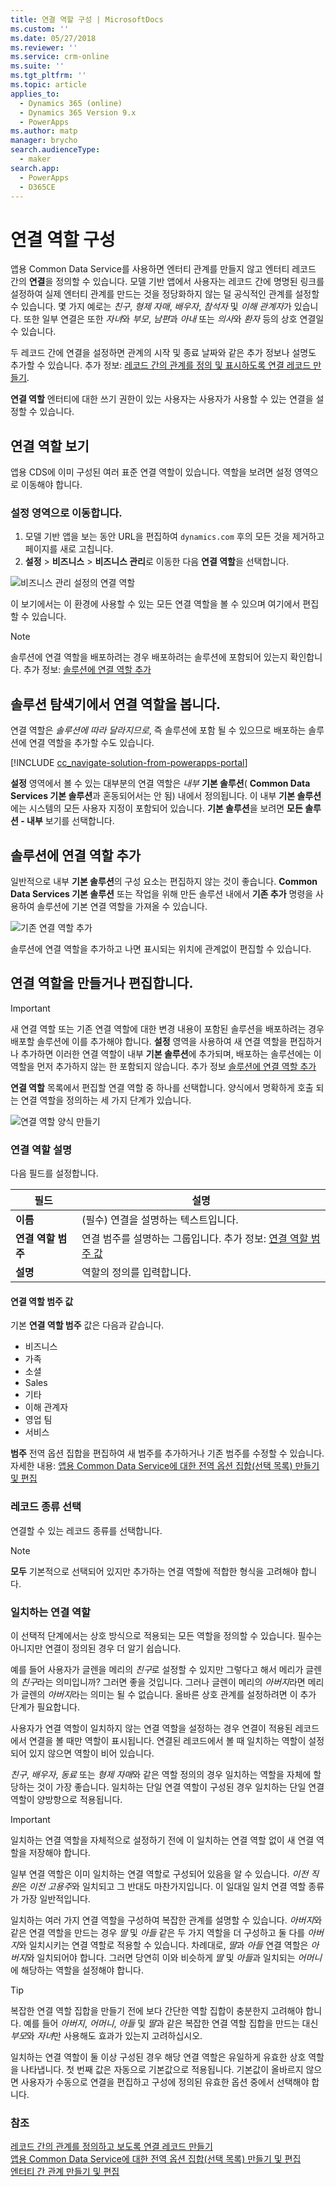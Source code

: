 ```yaml
---
title: 연결 역할 구성 | MicrosoftDocs
ms.custom: ''
ms.date: 05/27/2018
ms.reviewer: ''
ms.service: crm-online
ms.suite: ''
ms.tgt_pltfrm: ''
ms.topic: article
applies_to:
  - Dynamics 365 (online)
  - Dynamics 365 Version 9.x
  - PowerApps
ms.author: matp
manager: brycho
search.audienceType:
  - maker
search.app:
  - PowerApps
  - D365CE
---
```

# <a name="configure-connection-roles"></a>연결 역할 구성

앱용 Common Data Service를 사용하면 엔터티 관계를 만들지 않고 엔터티 레코드 간의 **연결**을 정의할 수 있습니다. 모델 기반 앱에서 사용자는 레코드 간에 명명된 링크를 설정하여 실제 엔터티 관계를 만드는 것을 정당화하지 않는 덜 공식적인 관계를 설정할 수 있습니다. 몇 가지 예로는 *친구*, *형제 자매*, *배우자*, *참석자* 및 *이해 관계자*가 있습니다. 또한 일부 연결은 또한 *자녀*와 *부모*, *남편*과 *아내* 또는 *의사*와 *환자* 등의 상호 연결일 수 있습니다.

두 레코드 간에 연결을 설정하면 관계의 시작 및 종료 날짜와 같은 추가 정보나 설명도 추가할 수 있습니다. 추가 정보: [레코드 간의 관계를 정의 및 표시하도록 연결 레코드 만들기](/dynamics365/customer-engagement/basics/create-connections-view-relationships-between-records).

**연결 역할** 엔터티에 대한 쓰기 권한이 있는 사용자는 사용자가 사용할 수 있는 연결을 설정할 수 있습니다.

## <a name="view-connection-roles"></a>연결 역할 보기

앱용 CDS에 이미 구성된 여러 표준 연결 역할이 있습니다. 역할을 보려면 설정 영역으로 이동해야 합니다. 

### <a name="navigate-to-the-settings-area"></a>설정 영역으로 이동합니다.

1. 모델 기반 앱을 보는 동안 URL을 편집하여 `dynamics.com` 후의 모든 것을 제거하고 페이지를 새로 고칩니다.
1. **설정** > **비즈니스** > **비즈니스 관리**로 이동한 다음 **연결 역할**을 선택합니다.

![비즈니스 관리 설정의 연결 역할](media/navigate-settings-connection-roles.png)

이 보기에서는 이 환경에 사용할 수 있는 모든 연결 역할을 볼 수 있으며 여기에서 편집할 수 있습니다.

> [!NOTE]
> 솔루션에 연결 역할을 배포하려는 경우 배포하려는 솔루션에 포함되어 있는지 확인합니다. 추가 정보: [솔루션에 연결 역할 추가](#add-connection-roles-to-a-solution)

## <a name="view-connection-roles-in-the-solution-explorer"></a>솔루션 탐색기에서 연결 역할을 봅니다.

연결 역할은 *솔루션에 따라 달라지므로*, 즉 솔루션에 포함 될 수 있으므로 배포하는 솔루션에 연결 역할을 추가할 수도 있습니다.

[!INCLUDE [cc_navigate-solution-from-powerapps-portal](../../includes/cc_navigate-solution-from-powerapps-portal.md)]

**설정** 영역에서 볼 수 있는 대부분의 연결 역할은 *내부* **기본 솔루션**( **Common Data Services 기본 솔루션**과 혼동되어서는 안 됨) 내에서 정의됩니다. 이 내부 **기본 솔루션**에는 시스템의 모든 사용자 지정이 포함되어 있습니다. **기본 솔루션**을 보려면 **모든 솔루션 - 내부** 보기를 선택합니다.

## <a name="add-connection-roles-to-a-solution"></a>솔루션에 연결 역할 추가

일반적으로 내부 **기본 솔루션**의 구성 요소는 편집하지 않는 것이 좋습니다. **Common Data Services 기본 솔루션** 또는 작업을 위해 만든 솔루션 내에서 **기존 추가** 명령을 사용하여 솔루션에 기본 연결 역할을 가져올 수 있습니다.

![기존 연결 역할 추가](media/add-existing-connection-role.png)

솔루션에 연결 역할을 추가하고 나면 표시되는 위치에 관계없이 편집할 수 있습니다.

## <a name="create-or-edit-connection-roles"></a>연결 역할을 만들거나 편집합니다.

> [!IMPORTANT]
> 새 연결 역할 또는 기존 연결 역할에 대한 변경 내용이 포함된 솔루션을 배포하려는 경우 배포할 솔루션에 이를 추가해야 합니다. **설정** 영역을 사용하여 새 연결 역할을 편집하거나 추가하면 이러한 연결 역할이 내부 **기본 솔루션**에 추가되며, 배포하는 솔루션에는 이 역할을 먼저 추가하지 않는 한 포함되지 않습니다. 추가 정보 [솔루션에 연결 역할 추가](#add-connection-roles-to-a-solution)

**연결 역할** 목록에서 편집할 연결 역할 중 하나를 선택합니다.
양식에서 명확하게 호출 되는 연결 역할을 정의하는 세 가지 단계가 있습니다.

![연결 역할 양식 만들기](media/create-connection-role-form.png)

### <a name="describe-the-connection-role"></a>연결 역할 설명

다음 필드를 설정합니다.

|필드|설명|
|--|--|
|**이름**|(필수) 연결을 설명하는 텍스트입니다.|
|**연결 역할 범주**|연결 범주를 설명하는 그룹입니다. 추가 정보: [연결 역할 범주 값](#connection-role-category-values)|
|**설명**|역할의 정의를 입력합니다.|

#### <a name="connection-role-category-values"></a>연결 역할 범주 값

기본 **연결 역할 범주** 값은 다음과 같습니다.
- 비즈니스
- 가족
- 소셜
- Sales
- 기타
- 이해 관계자
- 영업 팀
- 서비스

**범주** 전역 옵션 집합을 편집하여 새 범주를 추가하거나 기존 범주를 수정할 수 있습니다. 자세한 내용: [앱용 Common Data Service에 대한 전역 옵션 집합(선택 목록) 만들기 및 편집](create-edit-global-option-sets.md)

### <a name="select-record-types"></a>레코드 종류 선택

연결할 수 있는 레코드 종류를 선택합니다.

> [!NOTE]
> **모두** 기본적으로 선택되어 있지만 추가하는 연결 역할에 적합한 형식을 고려해야 합니다.

### <a name="matching-connection-roles"></a>일치하는 연결 역할

이 선택적 단계에서는 상호 방식으로 적용되는 모든 역할을 정의할 수 있습니다. 필수는 아니지만 연결이 정의된 경우 더 알기 쉽습니다.

예를 들어 사용자가 글렌을 메리의 *친구*로 설정할 수 있지만 그렇다고 해서 메리가 글렌의 *친구*라는 의미입니까? 그러면 좋을 것입니다. 그러나 글렌이 메리의 *아버지*라면 메리가 글렌의 *아버지*라는 의미는 될 수 없습니다. 올바른 상호 관계를 설정하려면 이 추가 단계가 필요합니다.

사용자가 연결 역할이 일치하지 않는 연결 역할을 설정하는 경우 연결이 적용된 레코드에서 연결을 볼 때만 역할이 표시됩니다. 연결된 레코드에서 볼 때 일치하는 역할이 설정되어 있지 않으면 역할이 비어 있습니다.

*친구*, *배우자*, *동료* 또는 *형제 자매*와 같은 역할 정의의 경우 일치하는 역할을 자체에 할당하는 것이 가장 좋습니다. 일치하는 단일 연결 역할이 구성된 경우 일치하는 단일 연결 역할이 양방향으로 적용됩니다.

> [!IMPORTANT]
> 일치하는 연결 역할을 자체적으로 설정하기 전에 이 일치하는 연결 역할 없이 새 연결 역할을 저장해야 합니다.

일부 연결 역할은 이미 일치하는 연결 역할로 구성되어 있음을 알 수 있습니다. *이전 직원*은 *이전 고용주*와 일치되고 그 반대도 마찬가지입니다. 이 일대일 일치 연결 역할 종류가 가장 일반적입니다.

일치하는 여러 가지 연결 역할을 구성하여 복잡한 관계를 설명할 수 있습니다. *아버지*와 같은 연결 역할을 만드는 경우 *딸* 및 *아들* 같은 두 가지 역할을 더 구성하고 둘 다를 *아버지*와 일치시키는 연결 역할로 적용할 수 있습니다. 차례대로, *딸*과 *아들* 연결 역할은 *아버지*와 일치되어야 합니다. 그러면 당연히 이와 비슷하게 *딸* 및 *아들*과 일치되는 *어머니*에 해당하는 역할을 설정해야 합니다.

> [!TIP]
> 복잡한 연결 역할 집합을 만들기 전에 보다 간단한 역할 집합이 충분한지 고려해야 합니다. 예를 들어 *아버지*, *어머니*, *아들* 및 *딸*과 같은 복잡한 연결 역할 집합을 만드는 대신 *부모*와 *자녀*만 사용해도 효과가 있는지 고려하십시오.

일치하는 연결 역할이 둘 이상 구성된 경우 해당 연결 역할은 유일하게 유효한 상호 역할을 나타냅니다. 첫 번째 값은 자동으로 기본값으로 적용됩니다. 기본값이 올바르지 않으면 사용자가 수동으로 연결을 편집하고 구성에 정의된 유효한 옵션 중에서 선택해야 합니다.

### <a name="see-also"></a>참조
<!-- This is in the basics guide. It needs to be migrated -->
[레코드 간의 관계를 정의하고 보도록 연결 레코드 만들기](/dynamics365/customer-engagement/basics/create-connections-view-relationships-between-records)<br />
[앱용 Common Data Service에 대한 전역 옵션 집합(선택 목록) 만들기 및 편집](create-edit-global-option-sets.md)<br />
[엔터티 간 관계 만들기 및 편집](create-edit-entity-relationships.md)


